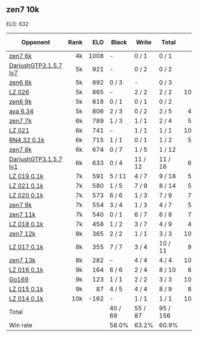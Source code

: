 ## zen7 10k ##

ELO: 632

Opponent | Rank | ELO | Black | Write | Total | Win rate
---------|-----:|----:|-------|-------|-------|-------:
[zen7 6k](zen7%206k.md) | 4k | 1008 | - | 0 / 1 | 0 / 1 | 0.0%
[DariushGTP3.1.5.7 lv7](DariushGTP3.1.5.7%20lv7.md) | 5k | 921 | - | 0 / 2 | 0 / 2 | 0.0%
[zen6 8k](zen6%208k.md) | 5k | 892 | 0 / 3 | - | 0 / 3 | 0.0%
[LZ 026](LZ%20026.md) | 5k | 865 | - | 2 / 2 | 2 / 2 | 100.0%
[zen6 9k](zen6%209k.md) | 5k | 818 | 0 / 1 | 0 / 1 | 0 / 2 | 0.0%
[aya 6.34](aya%206.34.md) | 5k | 806 | 2 / 3 | 0 / 2 | 2 / 5 | 40.0%
[zen7 7k](zen7%207k.md) | 6k | 789 | 1 / 3 | 1 / 1 | 2 / 4 | 50.0%
[LZ 021](LZ%20021.md) | 6k | 741 | - | 1 / 1 | 1 / 1 | 100.0%
[RN4.32 0.1k](RN4.32%200.1k.md) | 6k | 715 | 1 / 1 | 0 / 1 | 1 / 2 | 50.0%
[zen7 8k](zen7%208k.md) | 6k | 674 | 0 / 7 | 1 / 5 | 1 / 12 | 8.3%
[DariushGTP3.1.5.7 lv1](DariushGTP3.1.5.7%20lv1.md) | 6k | 633 | 0 / 4 | 11 / 12 | 11 / 16 | 68.8%
[LZ 019 0.1k](LZ%20019%200.1k.md) | 7k | 591 | 5 / 11 | 4 / 7 | 9 / 18 | 50.0%
[LZ 021 0.1k](LZ%20021%200.1k.md) | 7k | 580 | 1 / 5 | 7 / 9 | 8 / 14 | 57.1%
[LZ 020 0.1k](LZ%20020%200.1k.md) | 7k | 573 | 6 / 6 | 1 / 3 | 7 / 9 | 77.8%
[zen7 9k](zen7%209k.md) | 7k | 554 | 3 / 4 | 1 / 3 | 4 / 7 | 57.1%
[zen7 11k](zen7%2011k.md) | 7k | 540 | 0 / 1 | 6 / 7 | 6 / 8 | 75.0%
[LZ 018 0.1k](LZ%20018%200.1k.md) | 7k | 458 | 1 / 2 | 3 / 7 | 4 / 9 | 44.4%
[zen7 12k](zen7%2012k.md) | 8k | 365 | 2 / 2 | 1 / 1 | 3 / 3 | 100.0%
[LZ 017 0.1k](LZ%20017%200.1k.md) | 8k | 355 | 7 / 7 | 3 / 4 | 10 / 11 | 90.9%
[zen7 13k](zen7%2013k.md) | 8k | 282 | - | 4 / 4 | 4 / 4 | 100.0%
[LZ 016 0.1k](LZ%20016%200.1k.md) | 9k | 164 | 6 / 6 | 2 / 4 | 8 / 10 | 80.0%
[Go169](Go169.md) | 9k | 123 | 1 / 1 | 2 / 2 | 3 / 3 | 100.0%
[LZ 015 0.1k](LZ%20015%200.1k.md) | 9k | 87 | 4 / 5 | 4 / 4 | 8 / 9 | 88.9%
[LZ 014 0.1k](LZ%20014%200.1k.md) | 10k | -162 | - | 1 / 1 | 1 / 1 | 100.0%
Total | | | 40 / 69 | 55 / 87 | 95 / 156 | 
Win rate| | | 58.0% | 63.2% | 60.9% | 
